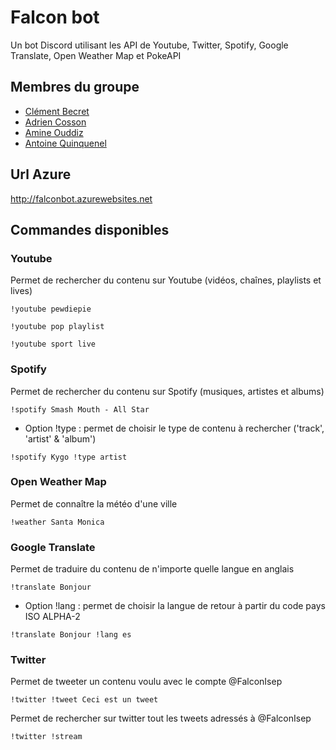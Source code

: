 # Falcon bot

Un bot Discord utilisant les API de Youtube, Twitter, Spotify, Google Translate, Open Weather Map et PokeAPI

## Membres du groupe

* [Clément Becret](https://github.com/ClementBECRET)
* [Adrien Cosson](https://github.com/adriencossonscpo)
* [Amine Ouddiz](https://github.com/Amineodz)
* [Antoine Quinquenel](https://github.com/aquinq)

## Url Azure

http://falconbot.azurewebsites.net

## Commandes disponibles

### Youtube

Permet de rechercher du contenu sur Youtube (vidéos, chaînes, playlists et lives)

```
!youtube pewdiepie

!youtube pop playlist

!youtube sport live
```

### Spotify

Permet de rechercher du contenu sur Spotify (musiques, artistes et albums)

```
!spotify Smash Mouth - All Star
```

* Option !type : permet de choisir le type de contenu à rechercher ('track', 'artist' & 'album')

```
!spotify Kygo !type artist
```

### Open Weather Map

Permet de connaître la météo d'une ville

```
!weather Santa Monica
```

### Google Translate

Permet de traduire du contenu de n'importe quelle langue en anglais

```
!translate Bonjour
```

* Option !lang : permet de choisir la langue de retour à partir du code pays ISO ALPHA-2

```
!translate Bonjour !lang es
```

### Twitter

Permet de tweeter un contenu voulu avec le compte @FalconIsep 

```
!twitter !tweet Ceci est un tweet 
```

Permet de rechercher sur twitter tout les tweets adressés à @FalconIsep

```
!twitter !stream 
```
